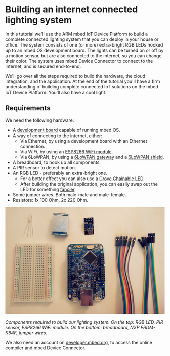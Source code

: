 # Building an internet connected lighting system

In this tutorial we'll use the ARM mbed IoT Device Platform to build a complete connected lighting system that you can deploy in your house or office. The system consists of one (or more) extra-bright RGB LEDs hooked up to an mbed OS development board. The lights can be turned on or off by a motion sensor, but are also connected to the internet, so you can change their color. The system uses mbed Device Connector to connect to the internet, and is secured end-to-end.

We'll go over all the steps required to build the hardware, the cloud integration, and the application. At the end of the tutorial you'll have a firm understanding of building complete connected IoT solutions on the mbed IoT Device Platform. You'll also have a cool light.

## Requirements

We need the following hardware:

* A [development board](https://developer.mbed.org/platforms/?software=16) capable of running mbed OS.
* A way of connecting to the internet, either:
    * Via Ethernet, by using a development board with an Ethernet connection.
    * Via WiFi, by using an [ESP8266 WiFi module](https://developer.mbed.org/teams/ESP8266/).
    * Via 6LoWPAN, by using a [6LoWPAN gateway](https://firefly-iot.com/product/firefly-6lowpan-gateway-2-4ghz/) and a [6LoWPAN shield](https://firefly-iot.com/product/firefly-arduino-shield-2-4ghz/).
* A breadboard, to hook up all components.
* A PIR sensor to detect motion.
* An RGB LED - preferably an extra-bright one.
    * For a better effect you can also use a [Grove Chainable LED](http://wiki.seeed.cc/Grove-Chainable_RGB_LED/).
    * After building the original application, you can easily swap out the LED for something [fancier](https://www.adafruit.com/product/1138).
* Some jumper wires. Both male-male and male-female.
* Resistors: 1x 100 Ohm, 2x 220 Ohm.


![Components needed](assets/lights2.png)

*Components required to build our lighting system. On the top: RGB LED, PIR sensor, ESP8266 WiFi module. On the bottom: breadboard, NXP FRDM-K64F, jumper wires.*

We also need an account on [developer.mbed.org](http://developer.mbed.org/), to access the online compiler and mbed Device Connector.
